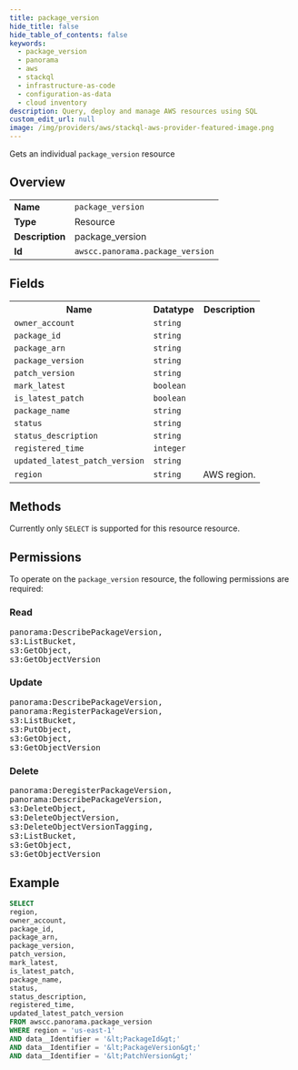 ```yaml
---
title: package_version
hide_title: false
hide_table_of_contents: false
keywords:
  - package_version
  - panorama
  - aws
  - stackql
  - infrastructure-as-code
  - configuration-as-data
  - cloud inventory
description: Query, deploy and manage AWS resources using SQL
custom_edit_url: null
image: /img/providers/aws/stackql-aws-provider-featured-image.png
---
```

Gets an individual <code>package_version</code> resource

## Overview
<table><tbody>
<tr><td><b>Name</b></td><td><code>package_version</code></td></tr>
<tr><td><b>Type</b></td><td>Resource</td></tr>
<tr><td><b>Description</b></td><td>package_version</td></tr>
<tr><td><b>Id</b></td><td><code>awscc.panorama.package_version</code></td></tr>
</tbody></table>

## Fields
<table><tbody>
<tr><th>Name</th><th>Datatype</th><th>Description</th></tr>
<tr><td><code>owner_account</code></td><td><code>string</code></td><td></td></tr>
<tr><td><code>package_id</code></td><td><code>string</code></td><td></td></tr>
<tr><td><code>package_arn</code></td><td><code>string</code></td><td></td></tr>
<tr><td><code>package_version</code></td><td><code>string</code></td><td></td></tr>
<tr><td><code>patch_version</code></td><td><code>string</code></td><td></td></tr>
<tr><td><code>mark_latest</code></td><td><code>boolean</code></td><td></td></tr>
<tr><td><code>is_latest_patch</code></td><td><code>boolean</code></td><td></td></tr>
<tr><td><code>package_name</code></td><td><code>string</code></td><td></td></tr>
<tr><td><code>status</code></td><td><code>string</code></td><td></td></tr>
<tr><td><code>status_description</code></td><td><code>string</code></td><td></td></tr>
<tr><td><code>registered_time</code></td><td><code>integer</code></td><td></td></tr>
<tr><td><code>updated_latest_patch_version</code></td><td><code>string</code></td><td></td></tr>
<tr><td><code>region</code></td><td><code>string</code></td><td>AWS region.</td></tr>

</tbody></table>

## Methods
Currently only <code>SELECT</code> is supported for this resource resource.

## Permissions

To operate on the <code>package_version</code> resource, the following permissions are required:

### Read
<pre>
panorama:DescribePackageVersion,
s3:ListBucket,
s3:GetObject,
s3:GetObjectVersion</pre>

### Update
<pre>
panorama:DescribePackageVersion,
panorama:RegisterPackageVersion,
s3:ListBucket,
s3:PutObject,
s3:GetObject,
s3:GetObjectVersion</pre>

### Delete
<pre>
panorama:DeregisterPackageVersion,
panorama:DescribePackageVersion,
s3:DeleteObject,
s3:DeleteObjectVersion,
s3:DeleteObjectVersionTagging,
s3:ListBucket,
s3:GetObject,
s3:GetObjectVersion</pre>


## Example
```sql
SELECT
region,
owner_account,
package_id,
package_arn,
package_version,
patch_version,
mark_latest,
is_latest_patch,
package_name,
status,
status_description,
registered_time,
updated_latest_patch_version
FROM awscc.panorama.package_version
WHERE region = 'us-east-1'
AND data__Identifier = '&lt;PackageId&gt;'
AND data__Identifier = '&lt;PackageVersion&gt;'
AND data__Identifier = '&lt;PatchVersion&gt;'
```
